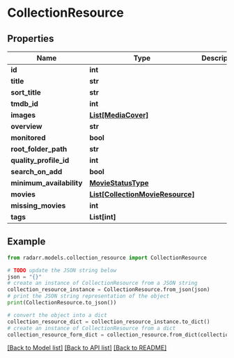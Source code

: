 # CollectionResource


## Properties

Name | Type | Description | Notes
------------ | ------------- | ------------- | -------------
**id** | **int** |  | [optional] 
**title** | **str** |  | [optional] 
**sort_title** | **str** |  | [optional] 
**tmdb_id** | **int** |  | [optional] 
**images** | [**List[MediaCover]**](MediaCover.md) |  | [optional] 
**overview** | **str** |  | [optional] 
**monitored** | **bool** |  | [optional] 
**root_folder_path** | **str** |  | [optional] 
**quality_profile_id** | **int** |  | [optional] 
**search_on_add** | **bool** |  | [optional] 
**minimum_availability** | [**MovieStatusType**](MovieStatusType.md) |  | [optional] 
**movies** | [**List[CollectionMovieResource]**](CollectionMovieResource.md) |  | [optional] 
**missing_movies** | **int** |  | [optional] 
**tags** | **List[int]** |  | [optional] 

## Example

```python
from radarr.models.collection_resource import CollectionResource

# TODO update the JSON string below
json = "{}"
# create an instance of CollectionResource from a JSON string
collection_resource_instance = CollectionResource.from_json(json)
# print the JSON string representation of the object
print(CollectionResource.to_json())

# convert the object into a dict
collection_resource_dict = collection_resource_instance.to_dict()
# create an instance of CollectionResource from a dict
collection_resource_form_dict = collection_resource.from_dict(collection_resource_dict)
```
[[Back to Model list]](../README.md#documentation-for-models) [[Back to API list]](../README.md#documentation-for-api-endpoints) [[Back to README]](../README.md)



